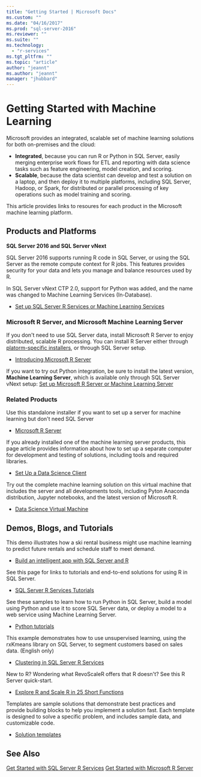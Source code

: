 ```yaml
---
title: "Getting Started | Microsoft Docs"
ms.custom: ""
ms.date: "04/16/2017"
ms.prod: "sql-server-2016"
ms.reviewer: ""
ms.suite: ""
ms.technology: 
  - "r-services"
ms.tgt_pltfrm: ""
ms.topic: "article"
author: "jeannt"
ms.author: "jeannt"
manager: "jhubbard"
---
```

# Getting Started with Machine Learning

Microsoft provides an integrated, scalable set of machine learning solutions for both on-premises and the cloud:

+ **Integrated**, because you can run R or Python in SQL Server, easily merging enterprise work flows for ETL and reporting with data science tasks such as feature engineering, model creation, and scoring. 
+ **Scalable**, because the data scientist can develop and test a solution on a laptop, and then deploy it to multiple platforms, including SQL Server, Hadoop, or Spark, for distributed or parallel processing of key operations such as model training and scoring.

This article provides links to resoures for each product in the Microsoft machine learning platform.

## Products and Platforms

**SQL Server 2016 and SQL Server vNext**

SQL Server 2016 supports running R code in SQL Server, or using the SQL Server as the remote compute context for R jobs. This features provides security for your data and lets you manage and balance resources used by R.

In SQL Server vNext CTP 2.0, support for Python was added, and the name was changed to Machine Learning Services (In-Database).
+ [Set up SQL Server R Services or Machine Learning Services](../advanced-analytics/r/set-up-sql-server-r-services-in-database.md)

### Microsoft R Server, and Microsoft Machine Learning Server

If you don't need to use SQL Server data, install Microsoft R Server to enjoy distributed, scalable R processing. You can install R Server either through [platorm-specific installers](), or through SQL Server setup.
+ [Introducing Microsoft R Server](https://msdn.microsoft.com/microsoft-r/rserver)

If you want to try out Python integration, be sure to install the latest version, **Machine Learning Server**, which is available only through SQL Server vNext setup: [Set up Microsoft R Server or Machine Learning Server](../advanced-analytics/r/create-a-standalone-r-server.md)

### Related Products

Use this standalone installer if you want to set up a server for machine learning but don't need SQL Server
+ [Microsoft R Server](https://msdn.microsoft.com/library/mt674874.aspx)

If you already installed one of the machine learning server products, this page article provides information about how to set up a separate computer for development and testing of solutions, including tools and required libraries. 
+ [Set Up a Data Science Client](../advanced-analytics/r/set-up-a-data-science-client.md)

Try out the complete machine learning solution on this virtual machine that includes the server and all developments tools, including Pyton Anaconda distribution, Jupyter notebooks, and the latest version of Microsoft R.
+ [Data Science Virtual Machine](../advanced-analytics/r/provision-the-r-server-only-sql-server-2016-enterprise-vm-on-azure.md)

## Demos, Blogs, and Tutorials

This demo illustrates how a ski rental business might use machine learning to predict future rentals and schedule staff to meet demand.
+ [Build an intelligent app with SQL Server and R](https://www.microsoft.com/sql-server/developer-get-started/r)

See this page for links to tutorials and end-to-end solutions for using R in SQL Server.
+ [SQL Server R Services Tutorials](../advanced-analytics/tutorials/machine-learning-services-tutorials.md)

See these samples to learn how to run Python in SQL Server, build a model using Python and use it to score SQL Server data, or deploy a model to a web service using Machine Learning Server.
+ [Python tutorials](../advanced-analytics/tutorials/machine-learning-services-tutorials/#bkmk_pythontutorials)

This example demonstrates how to use unsupervised learning, using the rxKmeans library on SQL Server, to segment customers based on sales data.  (English only)
+ [Clustering in SQL Server R Services](https://www.microsoft.com/sql-server/developer-get-started/rclustering)

New to R? Wondering what RevoScaleR offers that R doesn't? See this R Server quick-start.
+ [Explore R and Scale R in 25 Short Functions](https://msdn.microsoft.com/microsoft-r/microsoft-r-getting-started-tutorial)

Templates are sample solutions that demonstrate best practices and provide building blocks to help you implement a solution fast. Each template is designed to solve a specific problem, and includes sample data, and customizable code.
+ [Solution templates](../advanced-analytics/tutorials/data-science-scenarios-and-solution-templates.md)

## See Also

[Get Started with SQL Server R Services](../advanced-analytics/r/getting-started-with-sql-server-r-services.md)
[Get Started with Microsoft R Server](../advanced-analytics/r/getting-started-with-microsoft-r-server-standalone.md)
